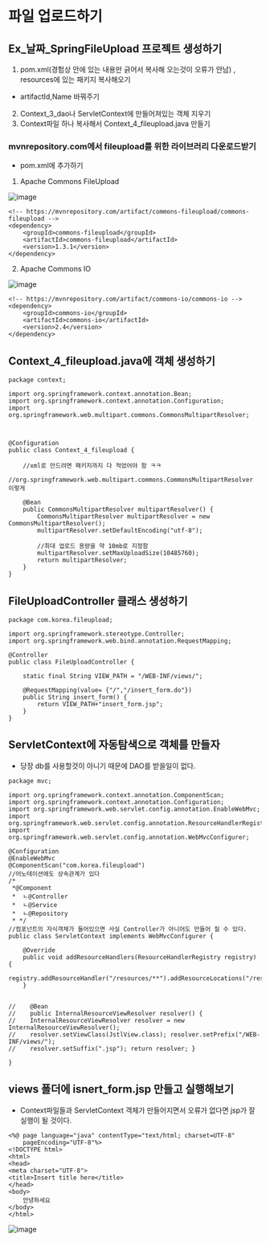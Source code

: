 # 파일 업로드하기

## Ex_날짜_SpringFileUpload 프로젝트 생성하기
1. pom.xml(경험상 안에 있는 내용만 긁어서 복사해 오는것이 오류가 안남) , resources에 있는 패키지 복사해오기 
  - artifactId,Name 바꿔주기
2. Context_3_dao나 ServletContext에 만들어져있는 객체 지우기
3. Context파일 하나 복사해서 Context_4_fileupload.java 만들기

### mvnrepository.com에서 fileupload를 위한 라이브러리 다운로드받기
- pom.xml에 추가하기

1. Apache Commons FileUpload

![image](https://github.com/to7485/Web1500/assets/54658614/6e65e5fd-1261-4969-ba75-281c8001efd0)

```
<!-- https://mvnrepository.com/artifact/commons-fileupload/commons-fileupload -->
<dependency>
    <groupId>commons-fileupload</groupId>
    <artifactId>commons-fileupload</artifactId>
    <version>1.3.1</version>
</dependency>

```

2. Apache Commons IO

![image](https://github.com/to7485/Web1500/assets/54658614/5dfb2388-4b8c-4717-b432-306be98003e4)

```
<!-- https://mvnrepository.com/artifact/commons-io/commons-io -->
<dependency>
    <groupId>commons-io</groupId>
    <artifactId>commons-io</artifactId>
    <version>2.4</version>
</dependency>
```

## Context_4_fileupload.java에 객체 생성하기
```
package context;

import org.springframework.context.annotation.Bean;
import org.springframework.context.annotation.Configuration;
import org.springframework.web.multipart.commons.CommonsMultipartResolver;



@Configuration
public class Context_4_fileupload {
	
	//xml로 만드려면 패키지까지 다 적었어야 함 ㅋㅋ
	//org.springframework.web.multipart.commons.CommonsMultipartResolver 이렇게
	
	@Bean
	public CommonsMultipartResolver multipartResolver() {
		CommonsMultipartResolver multipartResolver = new CommonsMultipartResolver();
		multipartResolver.setDefaultEncoding("utf-8");
		
		//최대 업로드 용량을 약 10mb로 지정함
		multipartResolver.setMaxUploadSize(10485760);
		return multipartResolver;
	}
}

```

## FileUploadController 클래스 생성하기
```
package com.korea.fileupload;

import org.springframework.stereotype.Controller;
import org.springframework.web.bind.annotation.RequestMapping;

@Controller
public class FileUploadController {

	static final String VIEW_PATH = "/WEB-INF/views/";
	
	@RequestMapping(value= {"/","/insert_form.do"})
	public String insert_form() {
		return VIEW_PATH+"insert_form.jsp";
	}
}
```
## ServletContext에 자동탐색으로 객체를 만들자
- 당장 db를 사용할것이 아니기 때문에 DAO를 받을일이 없다.

```
package mvc;

import org.springframework.context.annotation.ComponentScan;
import org.springframework.context.annotation.Configuration;
import org.springframework.web.servlet.config.annotation.EnableWebMvc;
import org.springframework.web.servlet.config.annotation.ResourceHandlerRegistry;
import org.springframework.web.servlet.config.annotation.WebMvcConfigurer;

@Configuration
@EnableWebMvc
@ComponentScan("com.korea.fileupload")
//어노테이션에도 상속관계가 있다
/*
 *@Component
 *	ㄴ@Controller
 *	ㄴ@Service
 *	ㄴ@Repository 
 * */
//컴포넌트의 자식객체가 들어있으면 사실 Controller가 아니어도 만들어 질 수 있다.
public class ServletContext implements WebMvcConfigurer {

	@Override
	public void addResourceHandlers(ResourceHandlerRegistry registry) {
		registry.addResourceHandler("/resources/**").addResourceLocations("/resources/");
	}

	
//	  @Bean 
//	  public InternalResourceViewResolver resolver() {
//	  InternalResourceViewResolver resolver = new InternalResourceViewResolver();
//	  resolver.setViewClass(JstlView.class); resolver.setPrefix("/WEB-INF/views/");
//	  resolver.setSuffix(".jsp"); return resolver; }

}

```
## views 폴더에 isnert_form.jsp 만들고 실행해보기
- Context파일들과 ServletContext 객체가 만들어지면서 오류가 없다면 jsp가 잘 실행이 될 것이다.
```
<%@ page language="java" contentType="text/html; charset=UTF-8"
    pageEncoding="UTF-8"%>
<!DOCTYPE html>
<html>
<head>
<meta charset="UTF-8">
<title>Insert title here</title>
</head>
<body>
	안녕하세요
</body>
</html>
```

![image](https://github.com/to7485/Web1500/assets/54658614/c7e2c3ee-4662-4e79-be59-b5f4e6966323)





